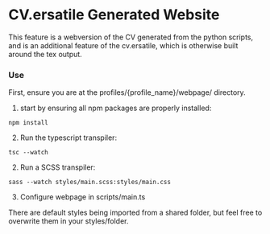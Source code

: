 # CV.ersatile Generated Website

This feature is a webversion of the CV generated from the python scripts, and is an additional feature of the cv.ersatile, which is otherwise built around the tex output.


### Use
First, ensure you are at the profiles/{profile_name}/webpage/ directory.

1. start by ensuring all npm packages are properly installed:
```
npm install
```

2. Run the typescript transpiler:
```
tsc --watch
```

2. Run a SCSS transpiler:
```
sass --watch styles/main.scss:styles/main.css
```

3. Configure webpage in scripts/main.ts

There are default styles being imported from a shared folder, but feel free to overwrite them in your styles/folder.
